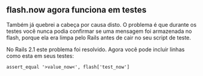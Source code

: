 ## flash.now agora funciona em testes

Também já quebrei a cabeça por causa disto. O problema é que durante os testes você nunca podia confirmar se uma mensagem foi armazenada no flash, porque ela era limpa pelo Rails antes de cair no seu script de teste.

No Rails 2.1 este problema foi resolvido. Agora você pode incluir linhas como esta em seus testes:

	assert_equal '>value_now<', flash['test_now']
